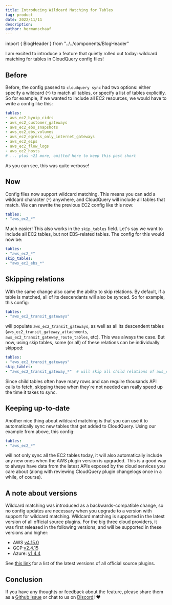 ```yaml
---
title: Introducing Wildcard Matching for Tables
tag: product
date: 2022/11/11
description: 
author: hermanschaaf
---
```


import { BlogHeader } from "../../components/BlogHeader"

<BlogHeader/>

I am excited to introduce a feature that quietly rolled out today: wildcard matching for tables in CloudQuery config files!

## Before

Before, the config passed to `cloudquery sync` had two options: either specify a wildcard (`*`) to match all tables, or specify a list of tables explicitly. So for example, if we wanted to include all EC2 resources, we would have to write a config like this: 

```yaml
tables:
- aws_ec2_byoip_cidrs
- aws_ec2_customer_gateways
- aws_ec2_ebs_snapshots
- aws_ec2_ebs_volumes
- aws_ec2_egress_only_internet_gateways
- aws_ec2_eips
- aws_ec2_flow_logs
- aws_ec2_hosts
# ... plus ~21 more, omitted here to keep this post short
```

As you can see, this was quite verbose!

## Now

Config files now support wildcard matching. This means you can add a wildcard character (`*`) anywhere, and CloudQuery will include all tables that match. We can rewrite the previous EC2 config like this now:

```yaml
tables: 
- "aws_ec2_*"
```

Much easier! This also works in the `skip_tables` field. Let's say we want to include all EC2 tables, but not EBS-related tables. The config for this would now be:

```yaml
tables: 
- "aws_ec2_*"
skip_tables:
- "aws_ec2_ebs_*"
```

## Skipping relations

With the same change also came the ability to skip relations. By default, if a table is matched, all of its descendants will also be synced. So for example, this config:

```yaml
tables: 
- "aws_ec2_transit_gateways"
``` 

will populate `aws_ec2_transit_gateways`, as well as all its descendent tables (`aws_ec2_transit_gateway_attachments`, `aws_ec2_transit_gateway_route_tables`, etc). This was always the case. But now, using skip tables, some (or all) of these relations can be individually skipped:

```yaml
tables: 
- "aws_ec2_transit_gateways"
skip_tables:
- "aws_ec2_transit_gateway_*"  # will skip all child relations of aws_ec2_transit_gateways
```

Since child tables often have many rows and can require thousands API calls to fetch, skipping these when they're not needed can really speed up the time it takes to sync.

## Keeping up-to-date

Another nice thing about wildcard matching is that you can use it to automatically sync new tables that get added to CloudQuery. Using our example from above, this config:

```yaml
tables: 
- "aws_ec2_*"
```

will not only sync all the EC2 tables today, it will also automatically include any new ones when the AWS plugin version is upgraded. This is a good way to always have data from the latest APIs exposed by the cloud services you care about (along with reviewing CloudQuery plugin changelogs once in a while, of course).

## A note about versions

Wildcard matching was introduced as a backwards-compatible change, so no config updates are necessary when you upgrade to a version with support for wildcard matching. Wildcard matching is supported in the latest version of all official source plugins. For the big three cloud providers, it was first released in the following versions, and will be supported in these versions and higher:

 - AWS [v4.15.0](https://github.com/cloudquery/cloudquery/releases/tag/plugins-source-aws-v4.15.0)
 - GCP [v2.4.15](https://github.com/cloudquery/cloudquery/releases/tag/plugins-source-gcp-v2.4.15)
 - Azure: [v1.4.4](https://github.com/cloudquery/cloudquery/releases/tag/plugins-source-azure-v1.4.4)
 
See [this link](https://www.cloudquery.io/docs/plugins/sources) for a list of the latest versions of all official source plugins.

## Conclusion

If you have any thoughts or feedback about the feature, please share them as a [Github issue](https://github.com/cloudquery/cloudquery) or chat to us on [Discord](https://www.cloudquery.io/discord)! ❤️

